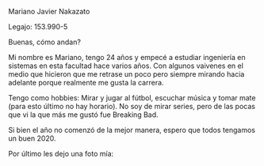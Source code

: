 Mariano Javier Nakazato

Legajo: 153.990-5

Buenas, cómo andan?

Mi nombre es Mariano, tengo 24 años y empecé a estudiar ingeniería en sistemas en esta facultad hace varios años. Con algunos vaivenes en el medio que hicieron que me retrase un poco pero siempre mirando hacia adelante porque realmente me gusta la carrera. 

Tengo como hobbies: Mirar y jugar al fútbol, ​​escuchar música y tomar mate (para esto último no hay horario). No soy de mirar series, pero de las pocas que vi la que más me gustó fue Breaking Bad. 

Si bien el año no comenzó de la mejor manera, espero que todos tengamos un buen 2020.

Por último les dejo una foto mía:


